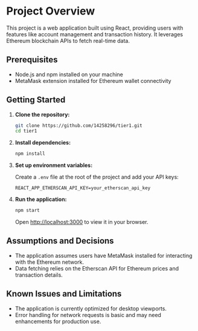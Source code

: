 # Project Overview

This project is a web application built using React, providing users with features like account management and transaction history. It leverages Ethereum blockchain APIs to fetch real-time data.

## Prerequisites

- Node.js and npm installed on your machine
- MetaMask extension installed for Ethereum wallet connectivity

## Getting Started

1. **Clone the repository:**
   ```bash
   git clone https://github.com/14258296/tier1.git
   cd tier1
   ```

2. **Install dependencies:**
   ```bash
   npm install
   ```

3. **Set up environment variables:**

   Create a `.env` file at the root of the project and add your API keys:
   ```
   REACT_APP_ETHERSCAN_API_KEY=your_etherscan_api_key
   ```

4. **Run the application:**
   ```bash
   npm start
   ```

   Open [http://localhost:3000](http://localhost:3000) to view it in your browser.

## Assumptions and Decisions

- The application assumes users have MetaMask installed for interacting with the Ethereum network.
- Data fetching relies on the Etherscan API for Ethereum prices and transaction details.

## Known Issues and Limitations

- The application is currently optimized for desktop viewports.
- Error handling for network requests is basic and may need enhancements for production use.

